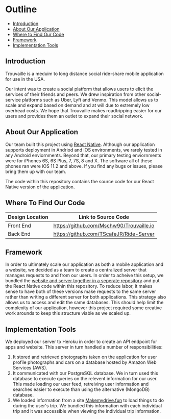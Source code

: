 # Outline
- [Introduction](https://github.com/Mschw90/Trouvaille.io#introduction)
- [About Our Application](https://github.com/Mschw90/Trouvaille.io#about-our-application)
- [Where to Find Our Code](https://github.com/Mschw90/Trouvaille.io#where-to-find-our-code)
- [Framework](https://github.com/Mschw90/Trouvaille.io#framework)
- [Implementation Tools](https://github.com/Mschw90/Trouvaille.io#implementation-tools)

## Introduction
Trouvaille is a meduim to long distance social ride-share mobile application for use in the USA. 

Our intent was to create a social platform that allows users to elicit the services of their friends and peers. We drew inspiration from other social-service platforms such as Uber, Lyft and Venmo. This model allows us to scale and expand based on demand and at will due to extremely low overhead costs. We hope that Trouvaille makes roadtripping easier for our users and provides them an outlet to expand their social network. 

## About Our Application
Our team built this project using [React Native](https://facebook.github.io/react-native/). Although our application supports deployment in Andriod and iOS environments, we rarely tested in any Android enviornments. Beyond that, our primary testing enviornments were for iPhones 6S, 6S Plus, 7, 7S, 8 and X. The software all of these phones ran were iOS 11.2 and above. If you find any bugs or issues, please bring them up with our team.  

The code within this repository contains the source code for our React Native version of the application.

## Where To Find Our Code
| Design Location | Link to Source Code |
| --- | --- |
| Front End | https://github.com/Mschw90/Trouvaille.io |
| Back End | https://github.com/TScafeJR/Ride-Server |


## Framework
In order to ultimately scale our application as both a mobile application and a website, we decided as a team to create a centralized server that manages requests to and from our users. In order to acheive this setup, we bundled the [website and server together in a seperate repository](https://github.com/TScafeJR/Ride-Server) and put the React Native code within this repository. To reduce labor, it makes sense to have both of these versions make requests to the same server rather than writing a different server for both applications. This strategy also allows us to access and edit the same databases. This should help limit the complexity of our application, however this project required some creative work arounds to keep this structure viable as we scaled up.

## Implementation Tools
We deployed our server to Heroku in order to create an API endpoint for apps and website. This server in turn handled a number of responsibilities:
  1. It stored and retrieved photographs taken on the application for user profile photographs and cars on a database hosted by Amazon Web Services (AWS).
  2. It communicated with our PostgreSQL database. We in turn used this database to execute queries on the relevent information for our user. This made loading our user feed, retreiving user information and searches easier to execute than using the alternative (MongoDB) database.
  3. We loaded information from a site [Makemydrive.fun](Makemydrive.fun) to load things to do during the user's trip. We bundled this information with each individual trip and it was accessible when viewing the individual trip information.




